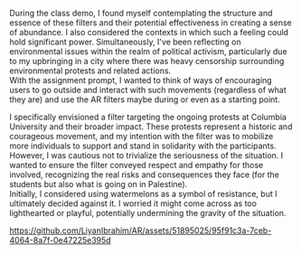 During the class demo, I found myself contemplating the structure and essence of these filters and their potential effectiveness in creating a sense of abundance. I also considered the contexts in which such a feeling could hold significant power. Simultaneously, I've been reflecting on environmental issues within the realm of political activism, particularly due to my upbringing in a city where there was heavy censorship surrounding environmental protests and related actions. </br> 
With the assignment prompt, I wanted to think of ways of encouraging users to go outside and interact with such movements (regardless of what they are) and use the AR filters maybe during or even as a starting point. </br> 

I specifically envisioned a filter targeting the ongoing protests at Columbia University and their broader impact. These protests represent a historic and courageous movement, and my intention with the filter was to mobilize more individuals to support and stand in solidarity with the participants. However, I was cautious not to trivialize the seriousness of the situation. I wanted to ensure the filter conveyed respect and empathy for those involved, recognizing the real risks and consequences they face (for the students but also what is going on in Palestine).
</br> 
Initially, I considered using watermelons as a symbol of resistance, but I ultimately decided against it. I worried it might come across as too lighthearted or playful, potentially undermining the gravity of the situation. </br> 



https://github.com/LiyanIbrahim/AR/assets/51895025/95f91c3a-7ceb-4064-8a7f-0e47225e395d


